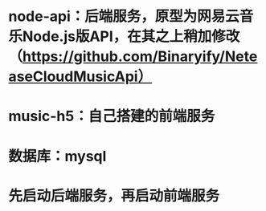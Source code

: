 # node-api：后端服务，原型为网易云音乐Node.js版API，在其之上稍加修改（https://github.com/Binaryify/NeteaseCloudMusicApi）

# music-h5：自己搭建的前端服务

# 数据库：mysql
# 先启动后端服务，再启动前端服务
